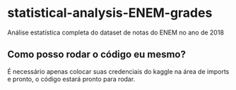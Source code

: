 # statistical-analysis-ENEM-grades
Análise estatística completa do dataset de notas do ENEM no ano de 2018

## Como posso rodar o código eu mesmo?
É necessário apenas colocar suas credenciais do kaggle na área de imports e pronto, o código estará pronto para rodar.
